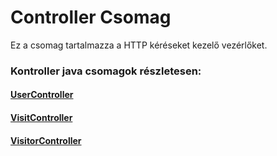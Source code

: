 # Controller Csomag

Ez a csomag tartalmazza a HTTP kéréseket kezelő vezérlőket.

### Kontroller java csomagok részletesen:
#### [UserController](usercontroller.md) <br>
#### [VisitController](visitcontroller.md) <br>
#### [VisitorController](visitorcontroller.md) <br>
